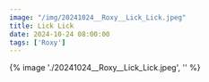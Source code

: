```yaml
---
image: "/img/20241024__Roxy__Lick_Lick.jpeg"
title: Lick Lick 
date: 2024-10-24 08:00:00
tags: ['Roxy']
---
```

{% image './20241024__Roxy__Lick_Lick.jpeg', '' %}